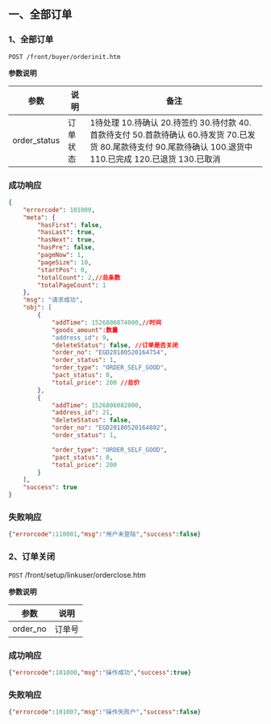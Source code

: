 ## 一、全部订单

### 1、全部订单
```POST /front/buyer/orderinit.htm```

**参数说明**

|参数|说明|备注|
|-|-|-|
|order_status|订单状态|1待处理 10.待确认 20.待签约 30.待付款 40.首款待支付 50.首款待确认 60.待发货 70.已发货 80.尾款待支付 90.尾款待确认 100.退货中 110.已完成 120.已退货 130.已取消|

### 成功响应
```json
{
    "errorcode": 101000,
    "meta": {
        "hasFirst": false,
        "hasLast": true,
        "hasNext": true,
        "hasPre": false,
        "pageNow": 1,
        "pageSize": 10,
        "startPos": 0,
        "totalCount": 2,//总条数
        "totalPageCount": 1
    },
    "msg": "请求成功",
    "obj": [
        {
            "addTime": 1526806074000,//时间
			"goods_amount":数量
            "address_id": 9,
            "deleteStatus": false, //订单是否关闭
            "order_no": "EGD20180520164754",
            "order_status": 1,
            "order_type": "ORDER_SELF_GOOD",
            "pact_status": 0,
            "total_price": 200 //总价
        },
        {
            "addTime": 1526806082000,
            "address_id": 21,
            "deleteStatus": false,
            "order_no": "EGD20180520164802",
            "order_status": 1,

            "order_type": "ORDER_SELF_GOOD",
            "pact_status": 0,
            "total_price": 200
        }
    ],
    "success": true
}
```
### 失败响应
```json
{"errorcode":110001,"msg":"用户未登陆","success":false}
```


### 2、订单关闭
`POST` /front/setup/linkuser/orderclose.htm

**参数说明**

|参数|说明|
|-|-|
|order_no|订单号|

### 成功响应
```json
{"errorcode":101000,"msg":"操作成功","success":true}
```
### 失败响应
```json
{"errorcode":101007,"msg":"操作失败户","success":false}
```




